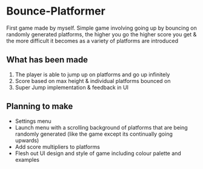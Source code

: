 # Bounce-Platformer

First game made by myself. Simple game involving going up by bouncing on randomly generated platforms, the higher you go the higher score you get & the more difficult it becomes as a variety of platforms are introduced

## What has been made

1. The player is able to jump up on platforms and go up infinitely
2. Score based on max height & individual platforms bounced on
3. Super Jump implementation & feedback in UI

## Planning to make

- Settings menu
- Launch menu with a scrolling background of platforms that are being randomly generated (like the game except its continually going upwards)
- Add score multipliers to platforms
- Flesh out UI design and style of game including colour palette and examples
